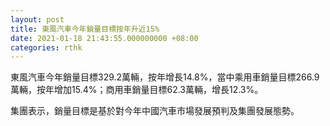 ```yaml
---
layout: post
title: 東風汽車今年銷量目標按年升近15%
date: 2021-01-18 21:43:55.000000000 +08:00
categories: rthk
---
```


東風汽車今年銷量目標329.2萬輛，按年增長14.8%，當中乘用車銷量目標266.9萬輛，按年增加15.4%；商用車銷量目標62.3萬輛，增長12.3%。

集團表示，銷量目標是基於對今年中國汽車市場發展預判及集團發展態勢。
